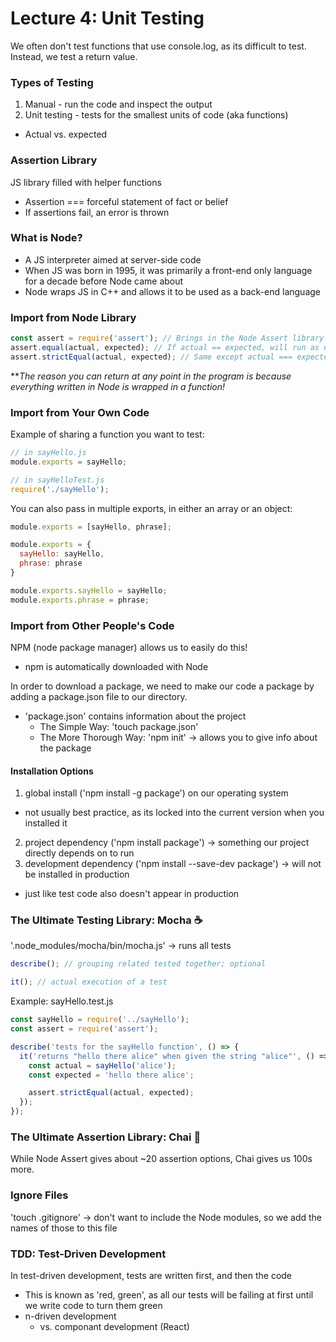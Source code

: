 # Lecture 4: Unit Testing
We often don't test functions that use console.log, as its difficult to test. Instead, we test a return value.

### Types of Testing
1. Manual - run the code and inspect the output
2. Unit testing - tests for the smallest units of code (aka functions)
  * Actual vs. expected

### Assertion Library
JS library filled with helper functions
* Assertion === forceful statement of fact or belief 
* If assertions fail, an error is thrown

### What is Node? 
* A JS interpreter aimed at server-side code
* When JS was born in 1995, it was primarily a front-end only language for a decade before Node came about
* Node wraps JS in C++ and allows it to be used as a back-end language

### Import from Node Library

```js
const assert = require('assert'); // Brings in the Node Assert library
assert.equal(actual, expected); // If actual == expected, will run as normal; if not, will throw an error
assert.strictEqual(actual, expected); // Same except actual === expected
```

**_The reason you can return at any point in the program is because everything written in Node is wrapped in a function!_

### Import from Your Own Code
Example of sharing a function you want to test:

```js
// in sayHello.js
module.exports = sayHello;
```

```js
// in sayHelloTest.js
require('./sayHello');
```

You can also pass in multiple exports, in either an array or an object:
```js
module.exports = [sayHello, phrase];
```
```js
module.exports = {
  sayHello: sayHello,
  phrase: phrase
}
```
```js
module.exports.sayHello = sayHello;
module.exports.phrase = phrase;
```

### Import from Other People's Code
NPM (node package manager) allows us to easily do this!
  * npm is automatically downloaded with Node

In order to download a package, we need to make our code a package by adding a package.json file to our directory.
  * 'package.json' contains information about the project
    * The Simple Way: 'touch package.json' 
    * The More Thorough Way: 'npm init' &rarr; allows you to give info about the package

#### Installation Options
1. global install ('npm install -g package') on our operating system
  * not usually best practice, as its locked into the current version when you installed it
2. project dependency ('npm install package') &rarr; something our project directly depends on to run
3. development dependency ('npm install --save-dev package') &rarr; will not be installed in production 
  * just like test code also doesn't appear in production

### The Ultimate Testing Library: Mocha ☕️
'.node_modules/mocha/bin/mocha.js' &rarr; runs all tests

```js
describe(); // grouping related tested together; optional 

it(); // actual execution of a test
```

Example: sayHello.test.js
```js
const sayHello = require('../sayHello');
const assert = require('assert');

describe('tests for the sayHello function', () => {
  it('returns "hello there alice" when given the string "alice"', () => {
    const actual = sayHello('alice');
    const expected = 'hello there alice';

    assert.strictEqual(actual, expected);
  });
});
```

### The Ultimate Assertion Library: Chai 🍵
While Node Assert gives about ~20 assertion options, Chai gives us 100s more.

### Ignore Files
'touch .gitignore' &rarr; don't want to include the Node modules, so we add the names of those to this file

### TDD: Test-Driven Development
In test-driven development, tests are written first, and then the code
  * This is known as 'red, green', as all our tests will be failing at first until we write code to turn them green
* n-driven development 
  * vs. componant development (React)